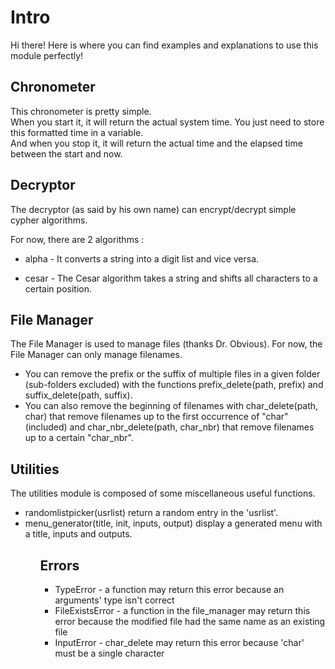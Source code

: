 <h1>Intro</h1>
Hi there! Here is where you can find examples and explanations to use this module perfectly!

<h2>Chronometer</h2>
This chronometer is pretty simple.<br/>
When you start it, it will return the actual system time. You just need to store this formatted time in a variable.<br/>
And when you stop it, it will return the actual time and the elapsed time between the start and now.<br/>

<h2>Decryptor</h2>
The decryptor (as said by his own name) can encrypt/decrypt simple cypher algorithms.<br/>
<p>For now, there are 2 algorithms :</p>
	<ul>
		<li><p>alpha - It converts a string into a digit list and vice versa.</p></li>
		<li><p>cesar - The Cesar algorithm takes a string and shifts all characters to a certain position.</p></li>
	</ul>

<h2>File Manager</h2>
<p>The File Manager is used to manage files (thanks Dr. Obvious). For now, the File Manager can only manage filenames.</p>
<ul>
	<li>You can remove the prefix or the suffix of multiple files in a given folder (sub-folders excluded) with the functions prefix_delete(path, prefix) and suffix_delete(path, suffix).</li>
	<li>You can also remove the beginning of filenames with char_delete(path, char) that remove filenames up to the first occurrence of "char" (included) and char_nbr_delete(path, char_nbr) that remove filenames up to a certain "char_nbr".</li>
</ul>

<h2>Utilities</h2>
<p>The utilities module is composed of some miscellaneous useful functions.</p>
<ul>
	<li>randomlistpicker(usrlist) return a random entry in the 'usrlist'.</li>
	<li>menu_generator(title, init, inputs, output) display a generated menu with a title, inputs and outputs.</li>
<ul>

<h2>Errors</h2>
	<ul>
		<li>TypeError - a function may return this error because an arguments' type isn't correct</li>
		<li>FileExistsError - a function in the file_manager may return this error because the modified file had the same name as an existing file</li>
		<li>InputError - char_delete may return this error because 'char' must be a single character</li>
	</ul>
